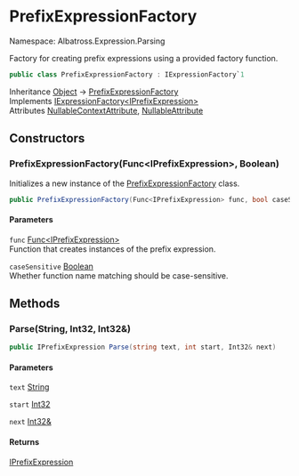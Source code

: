 # PrefixExpressionFactory

Namespace: Albatross.Expression.Parsing

Factory for creating prefix expressions using a provided factory function.

```csharp
public class PrefixExpressionFactory : IExpressionFactory`1
```

Inheritance [Object](https://docs.microsoft.com/en-us/dotnet/api/system.object) → [PrefixExpressionFactory](./albatross.expression.parsing.prefixexpressionfactory.md)<br>
Implements [IExpressionFactory&lt;IPrefixExpression&gt;](./albatross.expression.parsing.iexpressionfactory-1.md)<br>
Attributes [NullableContextAttribute](https://docs.microsoft.com/en-us/dotnet/api/system.runtime.compilerservices.nullablecontextattribute), [NullableAttribute](https://docs.microsoft.com/en-us/dotnet/api/system.runtime.compilerservices.nullableattribute)

## Constructors

### **PrefixExpressionFactory(Func&lt;IPrefixExpression&gt;, Boolean)**

Initializes a new instance of the [PrefixExpressionFactory](./albatross.expression.parsing.prefixexpressionfactory.md) class.

```csharp
public PrefixExpressionFactory(Func<IPrefixExpression> func, bool caseSensitive)
```

#### Parameters

`func` [Func&lt;IPrefixExpression&gt;](https://docs.microsoft.com/en-us/dotnet/api/system.func-1)<br>
Function that creates instances of the prefix expression.

`caseSensitive` [Boolean](https://docs.microsoft.com/en-us/dotnet/api/system.boolean)<br>
Whether function name matching should be case-sensitive.

## Methods

### **Parse(String, Int32, Int32&)**

```csharp
public IPrefixExpression Parse(string text, int start, Int32& next)
```

#### Parameters

`text` [String](https://docs.microsoft.com/en-us/dotnet/api/system.string)<br>

`start` [Int32](https://docs.microsoft.com/en-us/dotnet/api/system.int32)<br>

`next` [Int32&](https://docs.microsoft.com/en-us/dotnet/api/system.int32&)<br>

#### Returns

[IPrefixExpression](./albatross.expression.nodes.iprefixexpression.md)<br>
